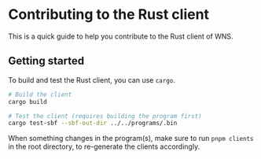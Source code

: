 # Contributing to the Rust client

This is a quick guide to help you contribute to the Rust client of WNS.

## Getting started

To build and test the Rust client, you can use `cargo`.

```sh
# Build the client
cargo build

# Test the client (requires building the program first)
cargo test-sbf --sbf-out-dir ../../programs/.bin
```

When something changes in the program(s), make sure to run `pnpm clients` in the root directory, to re-generate the clients accordingly.